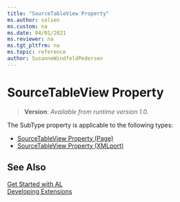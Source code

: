 ```yaml
---
title: "SourceTableView Property"
ms.author: solsen
ms.custom: na
ms.date: 04/01/2021
ms.reviewer: na
ms.tgt_pltfrm: na
ms.topic: reference
author: SusanneWindfeldPedersen
---
```


# SourceTableView Property
> **Version**: _Available from runtime version 1.0._

The SubType property is applicable to the following types:

- [SourceTableView Property (Page)](devenv-sourcetableview-pages-property.md)  
- [SourceTableView Property (XMLport)](devenv-sourcetableview-xmlports-property.md)  

## See Also

[Get Started with AL](../devenv-get-started.md)  
[Developing Extensions](../devenv-dev-overview.md)  